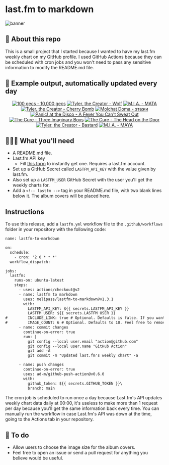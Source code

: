 # last.fm to markdown

![banner](banner.png)

## 🤖 About this repo
This is a small project that I started because I wanted to have my last.fm weekly chart on my GitHub profile. I used GitHub Actions because they can be scheduled with cron jobs and you won't need to pass any sensitive information to modify the README.md file.

## 🎵 Example output, automatically updated every day
<!-- lastfm -->
<p align="center"><a href="https://www.last.fm/music/100+gecs/10,000+gecs"><img src="https://lastfm.freetls.fastly.net/i/u/64s/cb9f1b72089584f998c5f8260517951b.jpg" title="100 gecs - 10,000 gecs"></a> <a href="https://www.last.fm/music/Tyler,+the+Creator/Wolf"><img src="https://lastfm.freetls.fastly.net/i/u/64s/e7d31822f86bac0a305e017b8af4c2b0.png" title="Tyler, the Creator - Wolf"></a> <a href="https://www.last.fm/music/M.I.A./MATA"><img src="https://lastfm.freetls.fastly.net/i/u/64s/14e7a5869b5279eddf2146674ee1894a.jpg" title="M.I.A. - MATA"></a> <a href="https://www.last.fm/music/Tyler,+the+Creator/Cherry+Bomb"><img src="https://lastfm.freetls.fastly.net/i/u/64s/996deaa2777112c9286f48bd79d7859c.jpg" title="Tyler, the Creator - Cherry Bomb"></a> <a href="https://www.last.fm/music/Molchat+Doma/%D1%8D%D1%82%D0%B0%D0%B6%D0%B8"><img src="https://lastfm.freetls.fastly.net/i/u/64s/ad7772faa3029d2992b7717119d30ac7.jpg" title="Molchat Doma - этажи"></a> <a href="https://www.last.fm/music/Panic!+at+the+Disco/A+Fever+You+Can%27t+Sweat+Out"><img src="https://lastfm.freetls.fastly.net/i/u/64s/249a926fbef4487eb39bbb93d4a0618d.png" title="Panic! at the Disco - A Fever You Can't Sweat Out"></a> <a href="https://www.last.fm/music/The+Cure/Three+Imaginary+Boys"><img src="https://lastfm.freetls.fastly.net/i/u/64s/8a3c4f3610c1ed38d4b5fabddc37ed7b.jpg" title="The Cure - Three Imaginary Boys"></a> <a href="https://www.last.fm/music/The+Cure/The+Head+on+the+Door"><img src="https://lastfm.freetls.fastly.net/i/u/64s/c10b05cef98f4fbd9ca34f388fd359af.png" title="The Cure - The Head on the Door"></a> <a href="https://www.last.fm/music/Tyler,+the+Creator/Bastard"><img src="https://lastfm.freetls.fastly.net/i/u/64s/e0d4b5ff871441ac8dceee4108ae7dae.png" title="Tyler, the Creator - Bastard"></a> <a href="https://www.last.fm/music/M.I.A./MAYA"><img src="https://lastfm.freetls.fastly.net/i/u/64s/60137c1c3f0aa60d9e3ab9c195bee2fe.jpg" title="M.I.A. - MAYA"></a> </p>

          
## 👩🏽‍💻 What you'll need
* A README.md file.
* Last.fm API key
  * Fill [this form](https://www.last.fm/api/account/create) to instantly get one. Requires a last.fm account.
* Set up a GitHub Secret called ```LASTFM_API_KEY``` with the value given by last.fm.
* Also set up a ```LASTFM_USER``` GitHub Secret with the user you'll get the weekly charts for.
* Add a ```<!-- lastfm -->``` tag in your README.md file, with two blank lines below it. The album covers will be placed here.

## Instructions
To use this release, add a ```lastfm.yml``` workflow file to the ```.github/workflows``` folder in your repository with the following code:
```diff
name: lastfm-to-markdown

on:
  schedule:
    - cron: '2 0 * * *'
  workflow_dispatch:

jobs:
  lastfm:
    runs-on: ubuntu-latest
    steps:
      - uses: actions/checkout@v2
      - name: lastfm to markdown
        uses: melipass/lastfm-to-markdown@v1.3.1
        with:
          LASTFM_API_KEY: ${{ secrets.LASTFM_API_KEY }}
          LASTFM_USER: ${{ secrets.LASTFM_USER }}
#         INCLUDE_LINK: true # Optional. Defaults is false. If you want to include the link to the album page, set this to true.
#         IMAGE_COUNT: 6 # Optional. Defaults to 10. Feel free to remove this line if you want.
      - name: commit changes
        continue-on-error: true
        run: |
          git config --local user.email "action@github.com"
          git config --local user.name "GitHub Action"
          git add -A
          git commit -m "Updated last.fm's weekly chart" -a

      - name: push changes
        continue-on-error: true
        uses: ad-m/github-push-action@v0.6.0
        with:
          github_token: ${{ secrets.GITHUB_TOKEN }}\
          branch: main
```
The cron job is scheduled to run once a day because Last.fm's API updates weekly chart data daily at 00:00, it's useless to make more than 1 request per day because you'll get the same information back every time. You can manually run the workflow in case Last.fm's API was down at the time, going to the Actions tab in your repository.

## 🚧 To do
* Allow users to choose the image size for the album covers.
* Feel free to open an issue or send a pull request for anything you believe would be useful.
